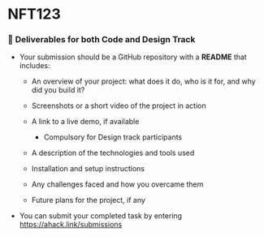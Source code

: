 # NFT123

### 🚚 **Deliverables for both Code and Design Track**

- Your submission should be a GitHub repository with a **README** that includes:

    - An overview of your project: what does it do, who is it for, and why did you build it?

    - Screenshots or a short video of the project in action

    - A link to a live demo, if available

        - Compulsory for Design track participants

    - A description of the technologies and tools used

    - Installation and setup instructions

    - Any challenges faced and how you overcame them

    - Future plans for the project, if any

- You can submit your completed task by entering https://ahack.link/submissions
